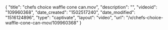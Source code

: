 {
    "title": "chefs choice waffle cone can.mov",
    "description": "",
    "videoid": "109960368",
    "date_created": "1502517240",
    "date_modified": "1516124896",
    "type": "captivate",
    "layout": "video",
    "url": "\/v\/chefs-choice-waffle-cone-can-mov\/109960368"
}